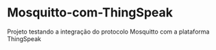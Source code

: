 # Mosquitto-com-ThingSpeak
Projeto testando a integração do protocolo Mosquitto com a plataforma ThingSpeak
